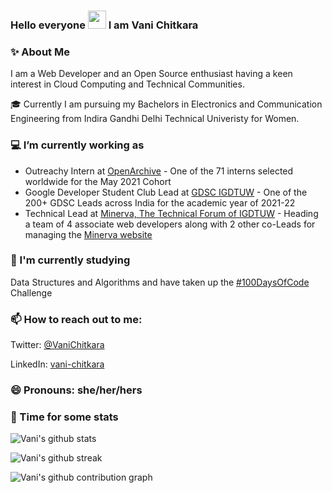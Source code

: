 ### Hello everyone <img src="https://github.com/TheDudeThatCode/TheDudeThatCode/blob/master/Assets/Hi.gif" width="29px"> I am Vani Chitkara

### ✨ About Me

I am a Web Developer and an Open Source enthusiast having a keen interest in Cloud Computing and Technical Communities.

🎓 Currently I am pursuing my Bachelors in Electronics and Communication Engineering from Indira Gandhi Delhi Technical Univeristy for Women.

### 💻 I’m currently working as

* Outreachy Intern at [OpenArchive](https://github.com/OpenArchive) - One of the 71 interns selected worldwide for the May 2021 Cohort
* Google Developer Student Club Lead at [GDSC IGDTUW](https://github.com/dscigdtuw) - One of the 200+ GDSC Leads across India for the academic year of 2021-22
* Technical Lead at [Minerva, The Technical Forum of IGDTUW](https://github.com/Minerva-2020) - Heading a team of 4 associate web developers along with 2 other co-Leads for managing the [Minerva website](https://minerva-igdtuw.herokuapp.com/)

### 🌱 I'm currently studying 
Data Structures and Algorithms and have taken up the [#100DaysOfCode](https://github.com/vanichitkara/100DaysOfCode) Challenge

### 📫 How to reach out to me:
Twitter: [@VaniChitkara](https://twitter.com/VaniChitkara)

LinkedIn: [vani-chitkara](https://www.linkedin.com/in/vani-chitkara/)

### 😄 Pronouns: she/her/hers

### 🚀 Time for some stats

![Vani's github stats](https://github-readme-stats.vercel.app/api?username=vanichitkara&show_icons=true&hide_border=true)

![Vani's github streak](https://github-readme-streak-stats.herokuapp.com/?user=vanichitkara&show_icons=true&hide_border=true)

![Vani's github contribution graph](https://activity-graph.herokuapp.com/graph?username=vanichitkara&bg_color=000000&color=FFFFFF&line=FFFFFF&point=00FF00)
<!--
**vanichitkara/vanichitkara** is a ✨ _special_ ✨ repository because its `README.md` (this file) appears on your GitHub profile.

Here are some ideas to get you started:

- 🔭 I’m currently working on ...
- 🌱 I’m currently learning ...
- 👯 I’m looking to collaborate on ...
- 🤔 I’m looking for help with ...
- 💬 Ask me about ...
- 📫 How to reach me: ...
- 😄 Pronouns: ...
- ⚡ Fun fact: ...
-->
